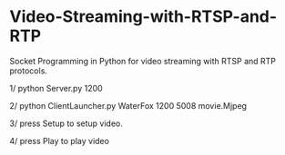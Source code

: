 # Video-Streaming-with-RTSP-and-RTP
Socket Programming in Python for video streaming with RTSP and RTP protocols.

1/ python Server.py 1200

2/ python ClientLauncher.py WaterFox 1200 5008 movie.Mjpeg

3/ press Setup to setup video.

4/ press Play to play video
